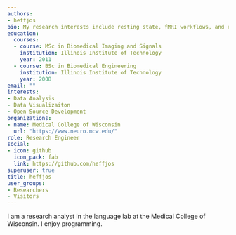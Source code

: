 ```yaml
---
authors:
- heffjos
bio: My research interests include resting state, fMRI workflows, and reproducible research.
education:
  courses:
  - course: MSc in Biomedical Imaging and Signals
    institution: Illinois Institute of Technology
    year: 2011
  - course: BSc in Biomedical Engineering
    institution: Illinois Institute of Technology
    year: 2008
email: ""
interests:
- Data Analysis
- Data Visualizaiton
- Open Source Development
organizations:
- name: Medical College of Wisconsin
  url: "https://www.neuro.mcw.edu/"
role: Research Engineer
social:
- icon: github
  icon_pack: fab
  link: https://github.com/heffjos
superuser: true
title: heffjos
user_groups:
- Researchers
- Visitors
---
```


I am a research analyst in the language lab at the Medical College of Wisconsin. I enjoy programming.
